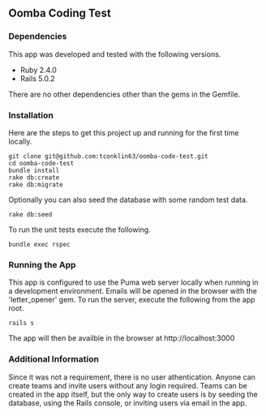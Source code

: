## Oomba Coding Test

### Dependencies
This app was developed and tested with the following versions.

* Ruby 2.4.0
* Rails 5.0.2

There are no other dependencies other than the gems in the Gemfile.

### Installation

Here are the steps to get this project up and running for the first time locally.

````
git clone git@github.com:tconklin63/oomba-code-test.git
cd oomba-code-test
bundle install
rake db:create
rake db:migrate
````
Optionally you can also seed the database with some random test data.

````
rake db:seed
````
To run the unit tests execute the following.

````
bundle exec rspec
````
### Running the App
This app is configured to use the Puma web server locally when running in a development environment. Emails will be opened in the browser with the 'letter_opener' gem. To run the server, execute the following from the app root.

````
rails s
````
The app will then be availble in the browser at http://localhost:3000
### Additional Information
Since it was not a requirement, there is no user athentication. Anyone can create teams and invite users without any login required. Teams can be created in the app itself, but the only way to create users is by seeding the database, using the Rails console, or inviting users via email in the app.